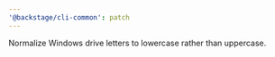 ```yaml
---
'@backstage/cli-common': patch
---
```


Normalize Windows drive letters to lowercase rather than uppercase.
